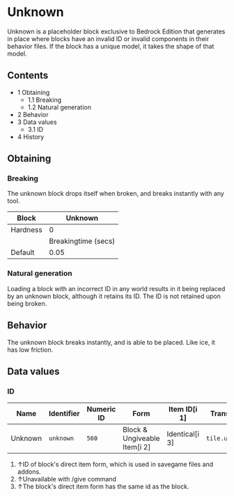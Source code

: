 # Unknown
Unknown is a placeholder block exclusive to Bedrock Edition that generates in place where blocks have an invalid ID or invalid components in their behavior files.
If the block has a unique model, it takes the shape of that model.

## Contents
- 1 Obtaining
	- 1.1 Breaking
	- 1.2 Natural generation
- 2 Behavior
- 3 Data values
	- 3.1 ID
- 4 History

## Obtaining
### Breaking
The unknown block drops itself when broken, and breaks instantly with any tool.

| Block    | Unknown             |
|----------|---------------------|
| Hardness | 0                   |
|          | Breakingtime (secs) |
| Default  | 0.05                |

### Natural generation
Loading a block with an incorrect ID in any world results in it being replaced by an unknown block, although it retains its ID. The ID is not retained upon being broken.

## Behavior
The unknown block breaks instantly, and is able to be placed. Like ice, it has low friction.

## Data values
### ID
| Name    | Identifier | Numeric ID | Form                         | Item ID[i 1]   | Translation key     |
|---------|------------|------------|------------------------------|----------------|---------------------|
| Unknown | `unknown`  | `560`      | Block & Ungiveable Item[i 2] | Identical[i 3] | `tile.unknown.name` |

1. ↑ID of block's direct item form, which is used in savegame files and addons.
2. ↑Unavailable with /give command
3. ↑The block's direct item form has the same id as the block.


